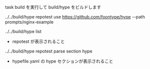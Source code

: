 task build を実行して build/hype をビルドします

../../build/hype repotest use https://github.com/foontype/hype --path prompts/nginx-example

../../build/hype list
  * repotest が表示されること

../../build/hype repotest parse section hype
  * hypefile.yaml の hype セクションが表示されること
